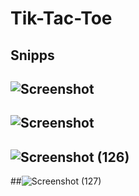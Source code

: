 # Tik-Tac-Toe

## Snipps

## ![Screenshot](https://user-images.githubusercontent.com/95928682/202366887-4d221c40-0743-42e3-9a3a-5c3c2acceffd.png)
## ![Screenshot](https://user-images.githubusercontent.com/95928682/202366939-c222ef90-30f8-4218-a292-39be0b69bd2f.png)
## ![Screenshot (126)](https://user-images.githubusercontent.com/95928682/202366956-3a1878ca-ae50-4cc5-b66f-784c5c8cd8a0.png)
##![Screenshot (127)](https://user-images.githubusercontent.com/95928682/202366986-a3a67fb3-49c2-40a3-a0c2-cd5ccb63a9cf.png)
